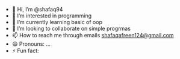 - 👋 Hi, I’m @shafaq94
- 👀 I’m interested in programming
- 🌱 I’m currently learning basic of oop
- 💞️ I’m looking to collaborate on simple progrmas
- 📫 How to reach me through emails shafaqafreen124@gmail.com
- 😄 Pronouns: ...
- ⚡ Fun fact: 

<!---
shafaq94/shafaq94 is a ✨ special ✨ repository because its `README.md` (this file) appears on your GitHub profile.
You can click the Preview link to take a look at your changes.
--->
